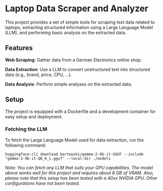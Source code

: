 # Laptop Data Scraper and Analyzer

This project provides a set of simple tools for scraping text data related to laptops, extracting structured information using a Large Language Model (LLM), and performing basic analysis on the extracted data.

## Features

  **Web Scraping**: Gather data from a German Electronics online shop.
  
  **Data Extraction**: Use a LLM to convert unstructured text into structured data (e.g., brand, price, CPU, ...).
  
  **Data Analysis**: Perform simple analyses on the extracted data.

## Setup

The project is equipped with a Dockerfile and a development container for easy setup and deployment.

### Fetching the LLM

To fetch the Large Language Model used for data extraction, run the following command:

`huggingface-cli download bartowski/gemma-2-9b-it-GGUF --include "gemma-2-9b-it-Q6_K_L.gguf" --local-dir ./models`

*Note: You can fetch any LLM that suits your GPU capabilities. The model above works well for this project and requires about 8 GB of VRAM.*
*Also, please note that this setup has been tested with a 40xx NVIDIA GPU. Other configurations have not been tested.*
